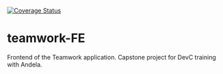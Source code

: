 [![Coverage Status](https://coveralls.io/repos/github/Stacalpha/teamwork-app/badge.svg?branch=develop)](https://coveralls.io/github/Stacalpha/teamwork-app?branch=develop)

# teamwork-FE
Frontend of the Teamwork application. Capstone project for DevC training with Andela.
